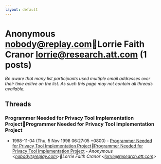 ```yaml
---
layout: default
---
```


# Anonymous <nobody@replay.com>Lorrie Faith Cranor <lorrie@research.att.com> (1 posts)

_Be aware that many list participants used multiple email addresses over their time active on the list. As such this page may not contain all threads available._

## Threads

### Programmer Needed for Privacy Tool Implementation ProjectProgrammer Needed for Privacy Tool Implementation Project
+ 1998-11-04 (Thu, 5 Nov 1998 06:27:05 +0800) - [Programmer Needed for Privacy Tool Implementation ProjectProgrammer Needed for Privacy Tool Implementation Project](/archive/1998/11/43566158450685ecd6d117f493c05b4a51b9cf8c545006a68750f28aa7b88557) - _Anonymous \<nobody@replay.com\>Lorrie Faith Cranor \<lorrie@research.att.com\>_

